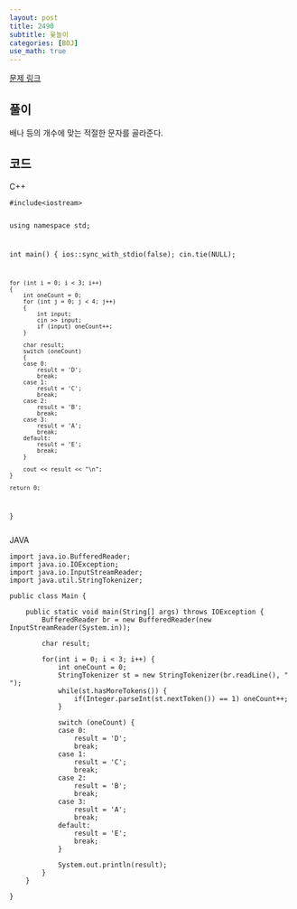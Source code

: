 ```yaml
---
layout: post
title: 2490
subtitle: 윷놀이
categories: [BOJ]
use_math: true
---
```


[문제 링크](https://www.acmicpc.net/problem/2490)

<h2 class="section-heading">풀이</h2>
배나 등의 개수에 맞는 적절한 문자를 골라준다.
<h2 class="section-heading">코드</h2>
C++  
<pre><code class="cpp">#include&lt;iostream>

using namespace std;

int main()
{
	ios::sync_with_stdio(false);
	cin.tie(NULL);

	for (int i = 0; i < 3; i++)
	{
		int oneCount = 0;
		for (int j = 0; j < 4; j++)
		{
			int input;
			cin >> input;
			if (input) oneCount++;
		}
		
		char result;
		switch (oneCount)
		{
		case 0:
			result = 'D';
			break;
		case 1:
			result = 'C';
			break;
		case 2:
			result = 'B';
			break;
		case 3:
			result = 'A';
			break;
		default:
			result = 'E';
			break;
		}

		cout << result << "\n";
	}

	return 0;
}</pre></code>

JAVA
<pre><code class="java">import java.io.BufferedReader;
import java.io.IOException;
import java.io.InputStreamReader;
import java.util.StringTokenizer;

public class Main {

	public static void main(String[] args) throws IOException {
		BufferedReader br = new BufferedReader(new InputStreamReader(System.in));
        
		char result;
        
		for(int i = 0; i < 3; i++) {
			int oneCount = 0;
			StringTokenizer st = new StringTokenizer(br.readLine(), " ");
			while(st.hasMoreTokens()) {
				if(Integer.parseInt(st.nextToken()) == 1) oneCount++;
			}
			
			switch (oneCount) {
			case 0:
				result = 'D';
				break;
			case 1:
				result = 'C';
				break;
			case 2:
				result = 'B';
				break;
			case 3:
				result = 'A';
				break;
			default:
				result = 'E';
				break;	
			}
			
			System.out.println(result);
		}
	}

}</code></pre>